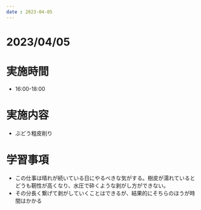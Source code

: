 ```yaml
---
date : 2023-04-05
---
```


# 2023/04/05

# 実施時間
- 16:00-18:00

# 実施内容
- ぶどう粗皮削り

# 学習事項
- この仕事は晴れが続いている日にやるべきな気がする。樹皮が濡れているとどうも靭性が高くなり、水圧で砕くような剥がし方ができない。
- その分長く繋げて剥がしていくことはできるが、結果的にそちらのほうが時間はかかる